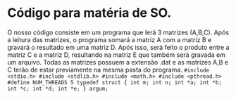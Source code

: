 # Código para matéria de SO.
O nosso código consiste em um programa que lerá 3 matrizes (A,B,C). Após a leitura das matrizes, o programa somará a matriz A com a matriz B e gravará o resultado em uma matriz D. Após isso, será feito o produto entre a matriz C e a matriz D, resultando na matriz E que também será gravada em um arquivo. Todas as matrizes possuem a extensão .dat e as matrizes A,B e C terão de estar previamente na mesma pasta do programa.
``
#include <stdio.h>
#include <stdlib.h>
#include <math.h>
#include <pthread.h>
#define NUM_THREADS 5
typedef struct {
    int m;
    int n;
    int *a;
    int *b;
    int *c;
    int *d;
    int *e;
} argum;
``
